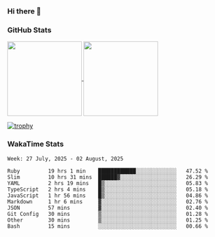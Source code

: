 ### Hi there 👋

### GitHub Stats

<a href="https://github.com/anuraghazra/github-readme-stats">
  <img align="center" height="170px" src="https://github-readme-stats.vercel.app/api/top-langs/?username=tksfjt1024&layout=compact&count_private=true&show_icons=true&show_icons=true&theme=graywhite" />
</a>
<a href="https://github.com/anuraghazra/github-readme-stats">
  <img align="center" height="170px" src="https://github-readme-stats.vercel.app/api?username=tksfjt1024&count_private=true&show_icons=true&show_icons=true&theme=graywhite" />
</a>

[![trophy](https://github-profile-trophy.vercel.app/?username=tksfjt1024)](https://github.com/ryo-ma/github-profile-trophy)

### WakaTime Stats

<!--START_SECTION:waka-->
```text
Week: 27 July, 2025 - 02 August, 2025

Ruby         19 hrs 1 min    ████████████░░░░░░░░░░░░░   47.52 % 
Slim         10 hrs 31 mins  ██████▓░░░░░░░░░░░░░░░░░░   26.29 % 
YAML         2 hrs 19 mins   █▒░░░░░░░░░░░░░░░░░░░░░░░   05.83 % 
TypeScript   2 hrs 4 mins    █▒░░░░░░░░░░░░░░░░░░░░░░░   05.18 % 
JavaScript   1 hr 56 mins    █▒░░░░░░░░░░░░░░░░░░░░░░░   04.86 % 
Markdown     1 hr 6 mins     ▓░░░░░░░░░░░░░░░░░░░░░░░░   02.76 % 
JSON         57 mins         ▓░░░░░░░░░░░░░░░░░░░░░░░░   02.40 % 
Git Config   30 mins         ▒░░░░░░░░░░░░░░░░░░░░░░░░   01.28 % 
Other        30 mins         ▒░░░░░░░░░░░░░░░░░░░░░░░░   01.25 % 
Bash         15 mins         ░░░░░░░░░░░░░░░░░░░░░░░░░   00.66 % 
```
<!--END_SECTION:waka-->

